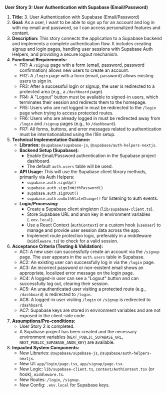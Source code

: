 **User Story 3: User Authentication with Supabase (Email/Password)**

1.  **Title:** 3. User Authentication with Supabase (Email/Password)
2.  **Goal:** As a user, I want to be able to sign up for an account and log in with my email and password, so I can access personalized features and content.
3.  **Description:** This story connects the application to a Supabase backend and implements a complete authentication flow. It includes creating signup and login pages, handling user sessions with Supabase Auth Helpers, and providing a secure logout mechanism.
4.  **Functional Requirements:**
    *   FR1: A `/signup` page with a form (email, password, password confirmation) allows new users to create an account.
    *   FR2: A `/login` page with a form (email, password) allows existing users to sign in.
    *   FR3: After a successful login or signup, the user is redirected to a protected area (e.g., a `/dashboard` page).
    *   FR4: A "Logout" button must be available to signed-in users, which terminates their session and redirects them to the homepage.
    *   FR5: Users who are not logged in must be redirected to the `/login` page when trying to access protected routes.
    *   FR6: Users who are already logged in must be redirected away from `/login` and `/signup` pages (e.g., to `/dashboard`).
    *   FR7: All forms, buttons, and error messages related to authentication must be internationalized using the i18n setup.
5.  **Technical Implementation Guidance:**
    *   **Libraries:** `@supabase/supabase-js`, `@supabase/auth-helpers-nextjs`.
    *   **Backend Setup (Supabase):**
        *   Enable Email/Password authentication in the Supabase project dashboard.
        *   The default `auth.users` table will be used.
    *   **API Usage:** This will use the Supabase client library methods, primarily via Auth Helpers:
        *   `supabase.auth.signUp()`
        *   `supabase.auth.signInWithPassword()`
        *   `supabase.auth.signOut()`
        *   `supabase.auth.onAuthStateChange()` for listening to auth events.
    *   **Logic/Processing:**
        *   Create a Supabase client singleton (`lib/supabase-client.ts`).
        *   Store Supabase URL and anon key in environment variables (`.env.local`).
        *   Use a React Context (`AuthContext`) or a custom hook (`useUser`) to manage and provide user session data across the app.
        *   Implement route protection logic, preferably in a middleware (`middleware.ts`) to check for a valid session.
6.  **Acceptance Criteria (Testing & Validation):**
    *   AC1: A new user can successfully create an account via the `/signup` page. The user appears in the `auth.users` table in Supabase.
    *   AC2: An existing user can successfully log in via the `/login` page.
    *   AC3: An incorrect password or non-existent email shows an appropriate, localized error message on the login page.
    *   AC4: A logged-in user can see a "Logout" button and can successfully log out, clearing their session.
    *   AC5: An unauthenticated user visiting a protected route (e.g., `/dashboard`) is redirected to `/login`.
    *   AC6: A logged-in user visiting `/login` or `/signup` is redirected to `/dashboard`.
    *   AC7: Supabase keys are stored in environment variables and are not exposed in the client-side code.
7.  **Assumptions/Pre-conditions:**
    *   User Story 2 is completed.
    *   A Supabase project has been created and the necessary environment variables (`NEXT_PUBLIC_SUPABASE_URL`, `NEXT_PUBLIC_SUPABASE_ANON_KEY`) are available.
8.  **Impacted System Components:**
    *   New Libraries: `@supabase/supabase-js`, `@supabase/auth-helpers-nextjs`.
    *   New UI: `app/login/page.tsx`, `app/signup/page.tsx`.
    *   New Logic: `lib/supabase-client.ts`, `context/AuthContext.tsx` (or hook), `middleware.ts`.
    *   New Routes: `/login`, `/signup`.
    *   New Config: `.env.local` for Supabase keys. 